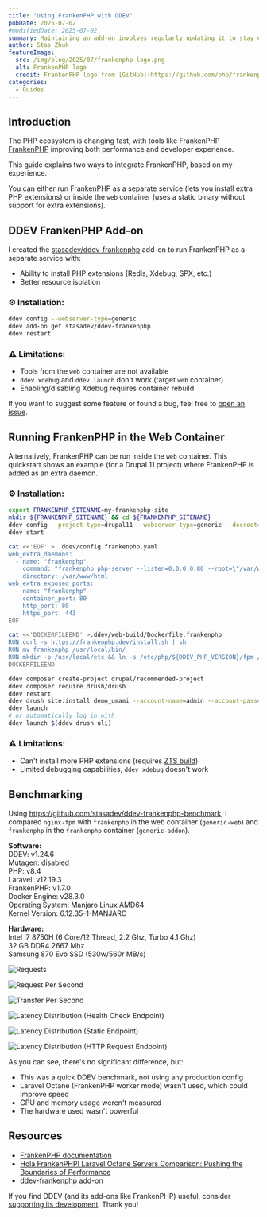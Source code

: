 ```yaml
---
title: "Using FrankenPHP with DDEV"
pubDate: 2025-07-02
#modifiedDate: 2025-07-02
summary: Maintaining an add-on involves regularly updating it to stay compatible with new features in both the upstream ddev-addon-template and DDEV itself.
author: Stas Zhuk
featureImage:
  src: /img/blog/2025/07/frankenphp-logo.png
  alt: FrankenPHP logo
  credit: FrankenPHP logo from [GitHub](https://github.com/php/frankenphp)
categories:
  - Guides
---
```


## Introduction

The PHP ecosystem is changing fast, with tools like FrankenPHP [FrankenPHP](https://frankenphp.dev) improving both performance and developer experience.

This guide explains two ways to integrate FrankenPHP, based on my experience.

You can either run FrankenPHP as a separate service (lets you install extra PHP extensions) or inside the `web` container (uses a static binary without support for extra extensions).

## DDEV FrankenPHP Add-on

I created the [stasadev/ddev-frankenphp](https://github.com/stasadev/ddev-frankenphp) add-on to run FrankenPHP as a separate service with:

- Ability to install PHP extensions (Redis, Xdebug, SPX, etc.)
- Better resource isolation

### ⚙️ Installation:

```bash
ddev config --webserver-type=generic
ddev add-on get stasadev/ddev-frankenphp
ddev restart
```

### ⚠️ Limitations:

- Tools from the `web` container are not available
- `ddev xdebug` and `ddev launch` don't work (target `web` container)
- Enabling/disabling Xdebug requires container rebuild

If you want to suggest some feature or found a bug, feel free to [open an issue](https://github.com/stasadev/ddev-frankenphp/issues).

## Running FrankenPHP in the Web Container

Alternatively, FrankenPHP can be run inside the `web` container. This quickstart shows an example (for a Drupal 11 project) where FrankenPHP is added as an extra daemon.

### ⚙️ Installation:

```bash
export FRANKENPHP_SITENAME=my-frankenphp-site
mkdir ${FRANKENPHP_SITENAME} && cd ${FRANKENPHP_SITENAME}
ddev config --project-type=drupal11 --webserver-type=generic --docroot=web --php-version=8.4
ddev start

cat <<'EOF' > .ddev/config.frankenphp.yaml
web_extra_daemons:
  - name: "frankenphp"
    command: "frankenphp php-server --listen=0.0.0.0:80 --root=\"/var/www/html/${DDEV_DOCROOT:-}\" -v -a"
    directory: /var/www/html
web_extra_exposed_ports:
  - name: "frankenphp"
    container_port: 80
    http_port: 80
    https_port: 443
EOF

cat <<'DOCKERFILEEND' >.ddev/web-build/Dockerfile.frankenphp
RUN curl -s https://frankenphp.dev/install.sh | sh
RUN mv frankenphp /usr/local/bin/
RUN mkdir -p /usr/local/etc && ln -s /etc/php/${DDEV_PHP_VERSION}/fpm /usr/local/etc/php
DOCKERFILEEND

ddev composer create-project drupal/recommended-project
ddev composer require drush/drush
ddev restart
ddev drush site:install demo_umami --account-name=admin --account-pass=admin -y
ddev launch
# or automatically log in with
ddev launch $(ddev drush uli)
```

### ⚠️ Limitations:

- Can't install more PHP extensions (requires [ZTS build](https://github.com/oerdnj/deb.sury.org/issues/2208))
- Limited debugging capabilities, `ddev xdebug` doesn't work

## Benchmarking

Using https://github.com/stasadev/ddev-frankenphp-benchmark, I compared `nginx-fpm` with `frankenphp` in the web container (`generic-web`) and `frankenphp` in the `frankenphp` container (`generic-addon`).

<b>Software:</b><br>
DDEV: v1.24.6<br>
Mutagen: disabled<br>
PHP: v8.4<br>
Laravel: v12.19.3<br>
FrankenPHP: v1.7.0<br>
Docker Engine: v28.3.0<br>
Operating System: Manjaro Linux AMD64<br>
Kernel Version: 6.12.35-1-MANJARO

<b>Hardware:</b><br>
Intel i7 8750H (6 Core/12 Thread, 2.2 Ghz, Turbo 4.1 Ghz)<br>
32 GB DDR4 2667 Mhz<br>
Samsung 870 Evo SSD (530w/560r MB/s)

![Requests](/img/blog/2025/07/frankenphp-requests.png)

![Request Per Second](/img/blog/2025/07/frankenphp-request-per-second.png)

![Transfer Per Second](/img/blog/2025/07/frankenphp-transfer-per-second.png)

![Latency Distribution (Health Check Endpoint)](/img/blog/2025/07/frankenphp-latency-distribution-health-check.png)

![Latency Distribution (Static Endpoint)](/img/blog/2025/07/frankenphp-latency-distribution-static.png)

![Latency Distribution (HTTP Request Endpoint)](/img/blog/2025/07/frankenphp-latency-distribution-http-request.png)

As you can see, there's no significant difference, but:

- This was a quick DDEV benchmark, not using any production config
- Laravel Octane (FrankenPHP worker mode) wasn't used, which could improve speed
- CPU and memory usage weren't measured
- The hardware used wasn't powerful

## Resources

- [FrankenPHP documentation](https://frankenphp.dev/docs/)
- [Hola FrankenPHP! Laravel Octane Servers Comparison: Pushing the Boundaries of Performance](https://medium.com/beyn-technology/hola-frankenphp-laravel-octane-servers-comparison-pushing-the-boundaries-of-performance-d3e7ad8e652c)
- [ddev-frankenphp add-on](https://github.com/stasadev/ddev-frankenphp)

If you find DDEV (and its add-ons like FrankenPHP) useful, consider [supporting its development](/support-ddev/#sponsor-development). Thank you!
